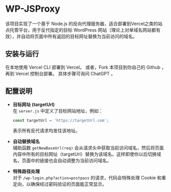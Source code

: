 # WP-JSProxy

该项目实现了一个基于 Node.js 的反向代理服务器，适合部署到Vercel之类的站点托管平台，用于反代指定的目标 WordPress 网站（理论上对单域名网站都有效），并自动将页面中所有返回的目标网址替换为当前访问的域名。

## 安装与运行

在本地使用 Vercel CLI 部署到 Vercel。
或者，Fork 本项目到你自己的 Github ，再到 Vercel 控制台部署。
具体步骤可询问 ChatGPT 。
  
## 配置说明

- **目标网址 (targetUrl)**  
  在 `server.js` 中定义了目标网站地址，例如：
  ```js
  const targetUrl = 'https://targetUrl.com';
  ```
  表示所有反代请求均发往该地址。

- **自动替换域名**  
  辅助函数 `getNewBaseUrl(req)` 会从请求头中获取当前访问域名，然后将页面内容中所有的目标网址（targetUrl）替换为该域名。这样即使你以后切换域名，页面中的链接也会自动调整为当前访问域名。

- **特殊路径处理**  
  对于 `/wp-login.php?action=postpass` 的请求，代码会特殊处理 Cookie 和重定向，以确保经过密码验证的页面能正常显示。
